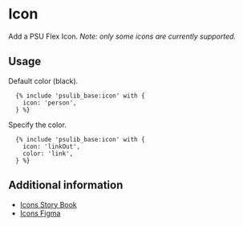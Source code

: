 # Icon

Add a PSU Flex Icon.  *Note: only some icons are currently supported.*

## Usage

Default color (black).

```twig
  {% include 'psulib_base:icon' with {
    icon: 'person',
  } %}
```

Specify the color.

```twig
  {% include 'psulib_base:icon' with {
    icon: 'linkOut',
    color: 'link',
  } %}
```

## Additional information

- [Icons Story Book](https://psu-flex-storybook.vercel.app/?path=/story/tokens-icons--page)
- [Icons Figma](https://www.figma.com/design/QUWCtZma6OvgSVhnwobLZ0/Styles?node-id=162-53&p=f&t=CBqCRbrsahKNZbWS-0)

